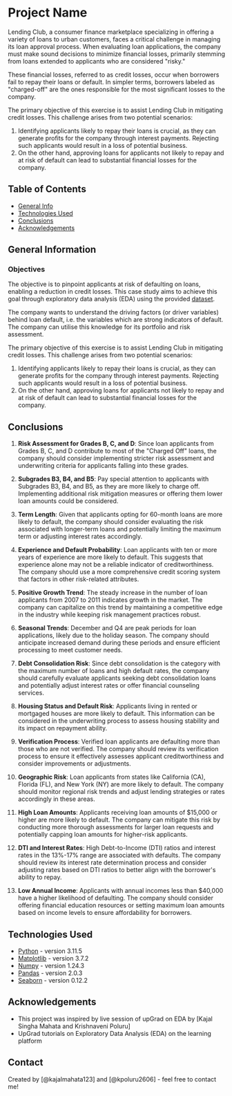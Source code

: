 # Project Name
Lending Club, a consumer finance marketplace specializing in offering a variety of loans to urban customers, faces a critical challenge in managing its loan approval process. When evaluating loan applications, the company must make sound decisions to minimize financial losses, primarily stemming from loans extended to applicants who are considered "risky."

These financial losses, referred to as credit losses, occur when borrowers fail to repay their loans or default. In simpler terms, borrowers labeled as "charged-off" are the ones responsible for the most significant losses to the company.

The primary objective of this exercise is to assist Lending Club in mitigating credit losses. This challenge arises from two potential scenarios:

1. Identifying applicants likely to repay their loans is crucial, as they can generate profits for the company through interest payments. Rejecting such applicants would result in a loss of potential business.
2. On the other hand, approving loans for applicants not likely to repay and at risk of default can lead to substantial financial losses for the company.


## Table of Contents
* [General Info](#general-information)
* [Technologies Used](#technologies-used)
* [Conclusions](#conclusions)
* [Acknowledgements](#acknowledgements)

## General Information

### Objectives

The objective is to pinpoint applicants at risk of defaulting on loans, enabling a reduction in credit losses. This case study aims to achieve this goal through exploratory data analysis (EDA) using the provided [dataset](./loan.csv).

The company wants to understand the driving factors (or driver variables) behind loan default, i.e. the variables which are strong indicators of default. The company can utilise this knowledge for its portfolio and risk assessment.

The primary objective of this exercise is to assist Lending Club in mitigating credit losses. This challenge arises from two potential scenarios:

1. Identifying applicants likely to repay their loans is crucial, as they can generate profits for the company through interest payments. Rejecting such applicants would result in a loss of potential business.
2. On the other hand, approving loans for applicants not likely to repay and at risk of default can lead to substantial financial losses for the company.

## Conclusions

1. **Risk Assessment for Grades B, C, and D**: Since loan applicants from Grades B, C, and D contribute to most of the "Charged Off" loans, the company should consider implementing stricter risk assessment and underwriting criteria for applicants falling into these grades.

2. **Subgrades B3, B4, and B5**: Pay special attention to applicants with Subgrades B3, B4, and B5, as they are more likely to charge off. Implementing additional risk mitigation measures or offering them lower loan amounts could be considered.

3. **Term Length**: Given that applicants opting for 60-month loans are more likely to default, the company should consider evaluating the risk associated with longer-term loans and potentially limiting the maximum term or adjusting interest rates accordingly.

4. **Experience and Default Probability**: Loan applicants with ten or more years of experience are more likely to default. This suggests that experience alone may not be a reliable indicator of creditworthiness. The company should use a more comprehensive credit scoring system that factors in other risk-related attributes.

5. **Positive Growth Trend**: The steady increase in the number of loan applicants from 2007 to 2011 indicates growth in the market. The company can capitalize on this trend by maintaining a competitive edge in the industry while keeping risk management practices robust.

6. **Seasonal Trends**: December and Q4 are peak periods for loan applications, likely due to the holiday season. The company should anticipate increased demand during these periods and ensure efficient processing to meet customer needs.

7. **Debt Consolidation Risk**: Since debt consolidation is the category with the maximum number of loans and high default rates, the company should carefully evaluate applicants seeking debt consolidation loans and potentially adjust interest rates or offer financial counseling services.

8. **Housing Status and Default Risk**: Applicants living in rented or mortgaged houses are more likely to default. This information can be considered in the underwriting process to assess housing stability and its impact on repayment ability.

9. **Verification Process**: Verified loan applicants are defaulting more than those who are not verified. The company should review its verification process to ensure it effectively assesses applicant creditworthiness and consider improvements or adjustments.

10. **Geographic Risk**: Loan applicants from states like California (CA), Florida (FL), and New York (NY) are more likely to default. The company should monitor regional risk trends and adjust lending strategies or rates accordingly in these areas.

11. **High Loan Amounts**: Applicants receiving loan amounts of $15,000 or higher are more likely to default. The company can mitigate this risk by conducting more thorough assessments for larger loan requests and potentially capping loan amounts for higher-risk applicants.

12. **DTI and Interest Rates**: High Debt-to-Income (DTI) ratios and interest rates in the 13%-17% range are associated with defaults. The company should review its interest rate determination process and consider adjusting rates based on DTI ratios to better align with the borrower's ability to repay.

13. **Low Annual Income**: Applicants with annual incomes less than $40,000 have a higher likelihood of defaulting. The company should consider offering financial education resources or setting maximum loan amounts based on income levels to ensure affordability for borrowers.

## Technologies Used

- [Python](https://www.python.org/) - version 3.11.5
- [Matplotlib](https://matplotlib.org/) - version 3.7.2
- [Numpy](https://numpy.org/) - version 1.24.3
- [Pandas](https://pandas.pydata.org/) - version 2.0.3
- [Seaborn](https://seaborn.pydata.org/) - version 0.12.2

<!-- As the libraries versions keep on changing, it is recommended to mention the version of library used in this project -->

## Acknowledgements

- This project was inspired by live session of upGrad on EDA by [Kajal Singha Mahata and Krishnaveni Poluru]
- UpGrad tutorials on Exploratory Data Analysis (EDA) on the learning platform

## Contact
Created by [@kajalmahata123] and [@kpoluru2606] - feel free to contact me!


<!-- Optional -->
<!-- ## License -->
<!-- This project is open source and available under the [... License](). -->

<!-- You don't have to include all sections - just the one's relevant to your project -->
